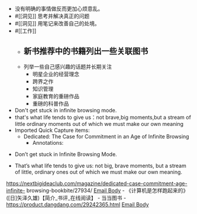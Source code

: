 - 没有明确的事情做反而更加心烦意乱。
- #[[洞见]] 思考并解决真正的问题
- #[[洞见]] 用笔记来改善自己的处境。
- #[[工作]]
    - 新书推荐中的书籍列出一些关联图书
        - 
    - 列举一些自己感兴趣的话题并长期关注
        - 明星企业的经营理念
        - 跨界之作
        - 知识管理
        - 家庭教育的重磅作品
        - 重磅的科普作品
- Don't get stuck in infinite browsing mode.
- that's what life tends to give us：not brave,big moments,but a stream of little ordinary moments out of which we must make our own meaning 
- Imported Quick Capture items:
    - Dedicated: The Case for Commitment in an Age of Infinite Browsing
        - Annotations:

* Don’t get stuck in Infinite Browsing Mode.

* That’s what life tends to give us: not big, brave moments, but a stream of little, ordinary ones out of which we must make our own meaning.



https://nextbigideaclub.com/magazine/dedicated-case-commitment-age-infinite-
browsing-bookbite/27934/ [Email Body](https://files.todoist.com/YHhaH2PJHq5SQAxEUzaVywMskoqY33kXnEBJAkZZi7uwH0Vel6ePezuTWk8wju0E/by/21878347/as/file.html)
    - 《计算机是怎样跑起来的》([日]矢泽久雄)【简介_书评_在线阅读】 - 当当图书
        - https://product.dangdang.com/29242365.html [Email Body](https://files.todoist.com/DoJN9Pmp1jFyZ67uAKjwHI-cNCierJoYEc7ILPOATzrwzrmABgmKD129G0esp-3G/by/21878347/as/file.html)
